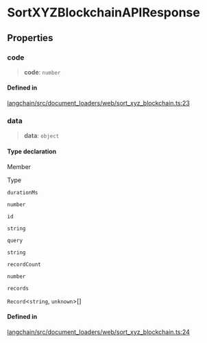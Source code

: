 SortXYZBlockchainAPIResponse
============================

Properties[](#properties "Direct link to Properties")
------------------------------------------------------

### code[](#code "Direct link to code")

> **code**: `number`

#### Defined in[](#defined-in "Direct link to Defined in")

[langchain/src/document\_loaders/web/sort\_xyz\_blockchain.ts:23](https://github.com/hwchase17/langchainjs/blob/1c1274d/langchain/src/document_loaders/web/sort_xyz_blockchain.ts#L23)

### data[](#data "Direct link to data")

> **data**: `object`

#### Type declaration[](#type-declaration "Direct link to Type declaration")

Member

Type

`durationMs`

`number`

`id`

`string`

`query`

`string`

`recordCount`

`number`

`records`

`Record`<`string`, `unknown`\>\[\]

#### Defined in[](#defined-in-1 "Direct link to Defined in")

[langchain/src/document\_loaders/web/sort\_xyz\_blockchain.ts:24](https://github.com/hwchase17/langchainjs/blob/1c1274d/langchain/src/document_loaders/web/sort_xyz_blockchain.ts#L24)